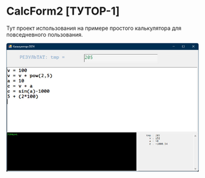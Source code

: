 # CalcForm2 [ТУТОР-1]

Тут проект использования на примере простого калькулятора для повседневного пользования.
 
  ![Screenshot vsVolga](../../../scrshorts/CalcForm2.jpg)